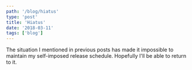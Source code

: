```yaml
---
path: '/blog/hiatus'
type: 'post'
title: 'Hiatus'
date: '2018-03-11'
tags: ['blog']
---
```


The situation I mentioned in previous posts has made it impossible to maintain
my self-imposed release schedule. Hopefully I'll be able to return to it.
